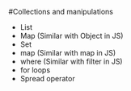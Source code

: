 #Collections and manipulations
- List
- Map (Similar with Object in JS)
- Set
- map (Similar with map in JS)
- where (Similar with filter in JS)
- for loops
- Spread operator